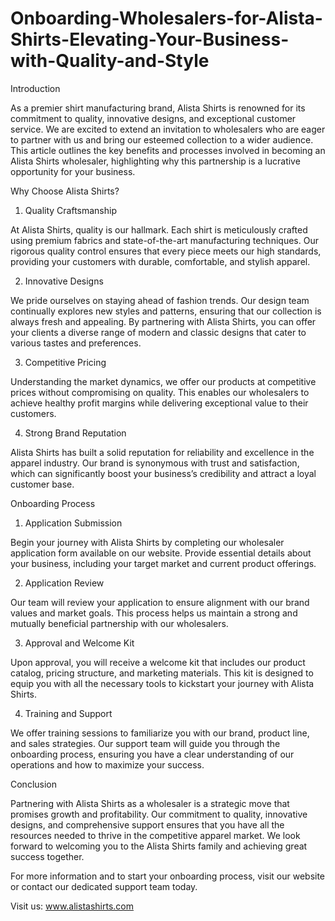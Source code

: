 # Onboarding-Wholesalers-for-Alista-Shirts-Elevating-Your-Business-with-Quality-and-Style
Introduction

As a premier shirt manufacturing brand, Alista Shirts is renowned for its commitment to quality, innovative designs, and exceptional customer service. We are excited to extend an invitation to wholesalers who are eager to partner with us and bring our esteemed collection to a wider audience. This article outlines the key benefits and processes involved in becoming an Alista Shirts wholesaler, highlighting why this partnership is a lucrative opportunity for your business.

Why Choose Alista Shirts?
1. Quality Craftsmanship

At Alista Shirts, quality is our hallmark. Each shirt is meticulously crafted using premium fabrics and state-of-the-art manufacturing techniques. Our rigorous quality control ensures that every piece meets our high standards, providing your customers with durable, comfortable, and stylish apparel.

2. Innovative Designs

We pride ourselves on staying ahead of fashion trends. Our design team continually explores new styles and patterns, ensuring that our collection is always fresh and appealing. By partnering with Alista Shirts, you can offer your clients a diverse range of modern and classic designs that cater to various tastes and preferences.

3. Competitive Pricing

Understanding the market dynamics, we offer our products at competitive prices without compromising on quality. This enables our wholesalers to achieve healthy profit margins while delivering exceptional value to their customers.

4. Strong Brand Reputation

Alista Shirts has built a solid reputation for reliability and excellence in the apparel industry. Our brand is synonymous with trust and satisfaction, which can significantly boost your business’s credibility and attract a loyal customer base.

Onboarding Process
1. Application Submission

Begin your journey with Alista Shirts by completing our wholesaler application form available on our website. Provide essential details about your business, including your target market and current product offerings.

2. Application Review

Our team will review your application to ensure alignment with our brand values and market goals. This process helps us maintain a strong and mutually beneficial partnership with our wholesalers.

3. Approval and Welcome Kit

Upon approval, you will receive a welcome kit that includes our product catalog, pricing structure, and marketing materials. This kit is designed to equip you with all the necessary tools to kickstart your journey with Alista Shirts.

4. Training and Support

We offer training sessions to familiarize you with our brand, product line, and sales strategies. Our support team will guide you through the onboarding process, ensuring you have a clear understanding of our operations and how to maximize your success.

Conclusion

Partnering with Alista Shirts as a wholesaler is a strategic move that promises growth and profitability. Our commitment to quality, innovative designs, and comprehensive support ensures that you have all the resources needed to thrive in the competitive apparel market. We look forward to welcoming you to the Alista Shirts family and achieving great success together.

For more information and to start your onboarding process, visit our website or contact our dedicated support team today.

Visit us: www.alistashirts.com

